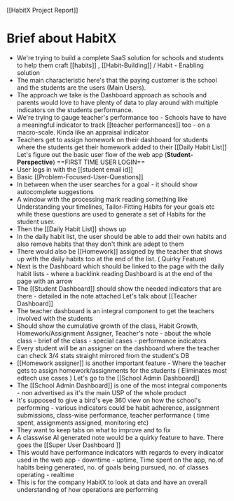 [[HabitX Project Report]]
# **Brief about HabitX**
- We're trying to build a complete SaaS solution for schools and students to help them craft [[habits]] , [[Habit-Building]] / Habit - Enabling solution
- The main characteristic here's that the paying customer is the school and the students are the users (Main Users).
- The approach we take is the Dashboard approach as schools and parents would love to have plenty of data to play around with multiple indicators on the students performance.
- We're trying to gauge teacher's performance too - Schools have to have a meaningful indicator to track [[teacher performances]] too - on a macro-scale. Kinda like an appraisal indicator
- Teachers get to assign homework on their dashboard for students where the students get their homework added to their [[Daily Habit List]]
Let's figure out the basic user flow of the web app (**Student-Perspective**) ==FIRST TIME USER LOGIN==
- User logs in with the [[student email id]]
- Basic [[Problem-Focused-User-Questions]]
- In between when the user searches for a goal - it should show autocomplete suggestions
- A window with the processing mark reading something like Understanding your timelines, Tailor-Fitting Habits for your goals etc while these questions are used to generate a set of Habits for the student user.
- Then the [[Daily Habit List]] shows up
- In the daily habit list, the user should be able to add their own habits and also remove habits that they don't think are adept to them
- There would also be [[Homework]] assigned by the teacher that shows up with the daily habits too at the end of the list. ( Quirky Feature)
- Next is the Dashboard which should be linked to the page with the daily habit lists - where a backlink reading Dashboard is at the end of the page with an arrow
- The [[Student Dashboard]] should show the needed indicators that are there - detailed in the note attached
Let's talk about [[Teacher Dashboard]]
- The teacher dashboard is an integral component to get the teachers involved with the students
- Should show the cumulative growth of the class, Habit Growth, Homework/Assignment Assigner, Teacher's note - about the whole class - brief of the class - special cases - performance indicators
- Every student will be an assigner on the dashboard where the teacher can check 3/4 stats straight mirrored from the student's DB
- [[Homework assigner]] is another important feature - Where the teacher gets to assign homework/assignments for the students ( Eliminates most edtech use cases )
Let's go to the [[School Admin Dashboard]]
- The [[School Admin Dashboard]] is one of the most integral components - non advertised as it's the main USP of the whole product
- It's supposed to give a bird's eye 360 view on how the school's performing - various indicators could be habit adherence, assignment submissions, class-wise performance, teacher performance ( time spent, assignments assigned, monitoring etc)
- They want to keep tabs on what to improve and to fix
- A classwise AI generated note would be a quirky feature to have.
There goes the [[Super User Dashboard ]]
- This would have performance indicators with regards to every indicator used in the web app - downtime - uptime, Time spent on the app, no.of habits being generated, no. of goals being pursued, no. of classes operating - realtime
- This is for the company HabitX to look at data and have an overall understanding of how operations are performing